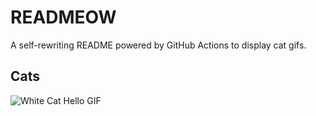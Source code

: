 # READMEOW

A self-rewriting README powered by GitHub Actions to display cat gifs.

## Cats

![White Cat Hello GIF](https://media2.giphy.com/media/v1.Y2lkPTlhY2QwMmRhYWppeGhtamR0eTRraTBqNjFmNmFtb2FuNnc0M2V6OXhkMHlqaHF6MSZlcD12MV9naWZzX3NlYXJjaCZjdD1n/vFKqnCdLPNOKc/200.gif)
